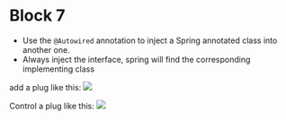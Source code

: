 # Block 7

* Use the `@Autowired` annotation to inject a Spring annotated class into another one. 
* Always inject the interface, spring will find the corresponding implementing class

add a plug like this:
![](1.png) 

Control a plug like this:
![](2.png)